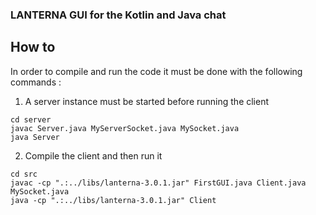 ### LANTERNA GUI for the Kotlin and Java chat

## How to


In order to compile and run the code it must be done with the following commands :

1. A server instance must be started before running the client
```
cd server
javac Server.java MyServerSocket.java MySocket.java
java Server
```

2. Compile the client and then run it

```
cd src
javac -cp ".:../libs/lanterna-3.0.1.jar" FirstGUI.java Client.java MySocket.java
java -cp ".:../libs/lanterna-3.0.1.jar" Client

```
